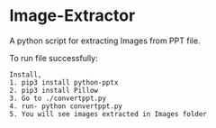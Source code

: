 # Image-Extractor

A python script for extracting Images from PPT file.

To run file successfully:

    Install,
    1. pip3 install python-pptx
    2. pip3 install Pillow
    3. Go to ./convertppt.py
    4. run- python convertppt.py
    5. You will see images extracted in Images folder